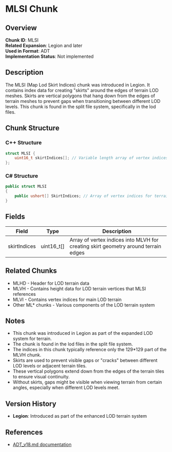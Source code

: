 # MLSI Chunk

## Overview
**Chunk ID**: MLSI  
**Related Expansion**: Legion and later  
**Used in Format**: ADT  
**Implementation Status**: Not implemented

## Description
The MLSI (Map Lod Skirt Indices) chunk was introduced in Legion. It contains index data for creating "skirts" around the edges of terrain LOD meshes. Skirts are vertical polygons that hang down from the edges of terrain meshes to prevent gaps when transitioning between different LOD levels. This chunk is found in the split file system, specifically in the lod files.

## Chunk Structure

### C++ Structure
```cpp
struct MLSI {
    uint16_t skirtIndices[]; // Variable length array of vertex indices into MLVH
};
```

### C# Structure
```csharp
public struct MLSI
{
    public ushort[] SkirtIndices; // Array of vertex indices for terrain skirts
}
```

## Fields

| Field | Type | Description |
|-------|------|-------------|
| skirtIndices | uint16_t[] | Array of vertex indices into MLVH for creating skirt geometry around terrain edges |

## Related Chunks
- MLHD - Header for LOD terrain data
- MLVH - Contains height data for LOD terrain vertices that MLSI references
- MLVI - Contains vertex indices for main LOD terrain
- Other ML* chunks - Various components of the LOD terrain system

## Notes
- This chunk was introduced in Legion as part of the expanded LOD system for terrain.
- The chunk is found in the lod files in the split file system.
- The indices in this chunk typically reference only the 129*129 part of the MLVH chunk.
- Skirts are used to prevent visible gaps or "cracks" between different LOD levels or adjacent terrain tiles.
- These vertical polygons extend down from the edges of the terrain tiles to ensure visual continuity.
- Without skirts, gaps might be visible when viewing terrain from certain angles, especially when different LOD levels meet.

## Version History
- **Legion**: Introduced as part of the enhanced LOD terrain system

## References
- [ADT_v18.md documentation](../../docs/ADT_v18.md) 